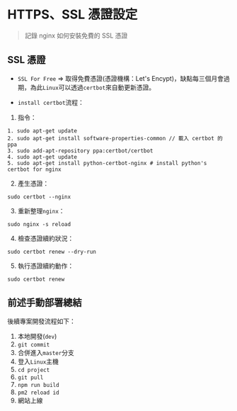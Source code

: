 # HTTPS、SSL 憑證設定

> 記錄 nginx 如何安裝免費的 SSL 憑證

## SSL 憑證
- `SSL For Free` => 取得免費憑證(憑證機構：Let's Encypt)，缺點每三個月會過期，為此`Linux`可以透過`certbot`來自動更新憑證。

- `install certbot`流程：
1. 指令：

```
1. sudo apt-get update
2. sudo apt-get install software-properties-common // 載入 certbot 的 ppa
3. sudo add-apt-repository ppa:certbot/certbot
4. sudo apt-get update
5. sudo apt-get install python-certbot-nginx # install python's certbot for nginx
```

2. 產生憑證：

```
sudo certbot --nginx 
```

3. 重新整理`nginx`：

```
sudo nginx -s reload
```

4. 檢查憑證續約狀況：

```
sudo certbot renew --dry-run
```

5. 執行憑證續約動作：

```
sudo certbot renew
```

## 前述手動部署總結
後續專案開發流程如下：
1. 本地開發(`dev`)
2. `git commit`
3. 合併進入`master`分支
4. 登入`Linux`主機
5. `cd project`
6. `git pull`
7. `npm run build`
8. `pm2 reload id`
9. 網站上線
